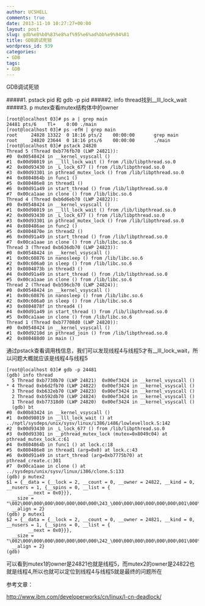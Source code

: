 ```yaml
---
author: UCSHELL
comments: true
date: 2013-11-10 10:27:27+00:00
layout: post
slug: gdb%e8%b0%83%e8%af%95%e6%ad%bb%e9%94%81
title: GDB调试死锁
wordpress_id: 939
categories:
- GDB
tags:
- GDB
---
```


GDB调试死锁

#####1. pstack pid 和 gdb -p pid
#####2. info thread找到__lll_lock_wait
#####3. p mutex查看mutex结构体中的owner


    
    
    [root@localhost 03]# ps a | grep main
    24481 pts/6    Tl+    0:00 ./main
    [root@localhost 03]# ps -efH | grep main
    root     24828 13322  0 18:16 pts/2    00:00:00       grep main
    root     24820 23644  0 18:16 pts/6    00:00:00       ./main
    [root@localhost 03]# pstack 24820
    Thread 5 (Thread 0xb776fb70 (LWP 24821)):
    #0  0x00548424 in __kernel_vsyscall ()
    #1  0x00d98019 in __lll_lock_wait () from /lib/libpthread.so.0
    #2  0x00d93430 in _L_lock_677 () from /lib/libpthread.so.0
    #3  0x00d93301 in pthread_mutex_lock () from /lib/libpthread.so.0
    #4  0x0804864b in func1 ()
    #5  0x080486e8 in thread1 ()
    #6  0x00d91a49 in start_thread () from /lib/libpthread.so.0
    #7  0x00ca1aae in clone () from /lib/libc.so.6
    Thread 4 (Thread 0xb6d6eb70 (LWP 24822)):
    #0  0x00548424 in __kernel_vsyscall ()
    #1  0x00d98019 in __lll_lock_wait () from /lib/libpthread.so.0
    #2  0x00d93430 in _L_lock_677 () from /lib/libpthread.so.0
    #3  0x00d93301 in pthread_mutex_lock () from /lib/libpthread.so.0
    #4  0x080486ae in func2 ()
    #5  0x0804870e in thread2 ()
    #6  0x00d91a49 in start_thread () from /lib/libpthread.so.0
    #7  0x00ca1aae in clone () from /lib/libc.so.6
    Thread 3 (Thread 0xb636db70 (LWP 24823)):
    #0  0x00548424 in __kernel_vsyscall ()
    #1  0x00c60876 in nanosleep () from /lib/libc.so.6
    #2  0x00c606a0 in sleep () from /lib/libc.so.6
    #3  0x0804873b in thread3 ()
    #4  0x00d91a49 in start_thread () from /lib/libpthread.so.0
    #5  0x00ca1aae in clone () from /lib/libc.so.6
    Thread 2 (Thread 0xb596cb70 (LWP 24824)):
    #0  0x00548424 in __kernel_vsyscall ()
    #1  0x00c60876 in nanosleep () from /lib/libc.so.6
    #2  0x00c606a0 in sleep () from /lib/libc.so.6
    #3  0x0804878f in thread4 ()
    #4  0x00d91a49 in start_thread () from /lib/libpthread.so.0
    #5  0x00ca1aae in clone () from /lib/libc.so.6
    Thread 1 (Thread 0xb77708d0 (LWP 24820)):
    #0  0x00548424 in __kernel_vsyscall ()
    #1  0x00d9210d in pthread_join () from /lib/libpthread.so.0
    #2  0x080488d0 in main ()
    


通过pstack查看调用栈信息，我们可以发现线程4与线程5才有__lll_lock_wait，所以问题大概就应该是线程4与线程5

    
    
    [root@localhost 03]# gdb -p 24481
    (gdb) info thread
      5 Thread 0xb7730b70 (LWP 24821)  0x00ef3424 in __kernel_vsyscall ()
    * 4 Thread 0xb6d2fb70 (LWP 24822)  0x00ef3424 in __kernel_vsyscall ()
      3 Thread 0xb632eb70 (LWP 24823)  0x00ef3424 in __kernel_vsyscall ()
      2 Thread 0xb592db70 (LWP 24824)  0x00ef3424 in __kernel_vsyscall ()
      1 Thread 0xb77318d0 (LWP 24820)  0x00ef3424 in __kernel_vsyscall ()
      (gdb) bt                                                                                   
    #0  0x00b83424 in __kernel_vsyscall ()                                                     
    #1  0x00d98019 in __lll_lock_wait () at ../nptl/sysdeps/unix/sysv/linux/i386/i486/lowlevellock.S:142                                                                                  
    #2  0x00d93430 in _L_lock_677 () from /lib/libpthread.so.0                                 
    #3  0x00d93301 in __pthread_mutex_lock (mutex=0x8049c04) at pthread_mutex_lock.c:61        
    #4  0x0804864b in func1 () at lock.c:18                                                    
    #5  0x080486e8 in thread1 (arg=0x0) at lock.c:43                                           
    #6  0x00d91a49 in start_thread (arg=0xb7775b70) at pthread_create.c:301                    
    #7  0x00ca1aae in clone () at ../sysdeps/unix/sysv/linux/i386/clone.S:133 
    (gdb) p mutex2
    $1 = {__data = {__lock = 2, __count = 0, __owner = 24822, __kind = 0, __nusers = 1, {__spins = 0, __list = {
            __next = 0x0}}},
      __size = "\002\000\000\000\000\000\000\000\243_\000\000\000\000\000\000\001\000\000\000\000\000\000",
      __align = 2}
    (gdb) p mutex1
    $2 = {__data = {__lock = 2, __count = 0, __owner = 24821, __kind = 0, __nusers = 1, {__spins = 0, __list = {
            __next = 0x0}}},
      __size = "\002\000\000\000\000\000\000\000\242_\000\000\000\000\000\000\001\000\000\000\000\000\000",
      __align = 2}
    (gdb)
    


可以看到mutex1的owner是24821也就是线程5，而mutex2的owner是24822也就是线程4,所以也就可以定位到线程4与线程5就是最终的问题所在

参考文章：

http://www.ibm.com/developerworks/cn/linux/l-cn-deadlock/
